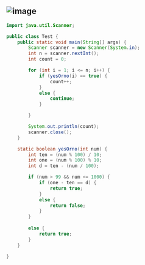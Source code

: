 ![image](https://user-images.githubusercontent.com/100292629/178112249-a7cf6810-38d7-48a5-b9f2-aafadc7b3ee2.png)
---
```java
import java.util.Scanner;

public class Test {
	public static void main(String[] args) {
		Scanner scanner = new Scanner(System.in);
		int n = scanner.nextInt();
		int count = 0;

		for (int i = 1; i <= n; i++) {
			if (yesOrno(i) == true) {
				count++;
			}
			else {
				continue;
			}

		}

		System.out.println(count);
		scanner.close();
	}

	static boolean yesOrno(int num) {
		int ten = (num % 100) / 10;
		int one = (num % 100) % 10; 
		int d = ten - (num / 100);

		if (num > 99 && num <= 1000) {
			if (one - ten == d) {
				return true;
			}
			else {
				return false;
			}
		}
		
		else {
			return true;
		}
	}

}
```